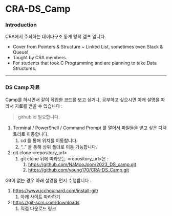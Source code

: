 # CRA-DS_Camp

### Introduction
CRA에서 주최하는 데이타구조 동계 방학 캠프 입니다.
* Cover from Pointers & Structure ~ Linked List, sometimes even Stack & Queue!
* Taught by CRA members.
* For students that took C Programming and are planning to take Data Structures.

---

### DS Camp 자료
Camp를 하시면서 같이 작업한 코드를 보고 싶거나, 공부하고 싶으시면 아래 설명을 따라서 자료를 받을 수 있습니다 :

> github id 필요합니다.

1. Terminal / PowerShell / Command Prompt 를 열어서 파일들을 받고 싶은 디렉토리로 이동합니다.
    1. cd <directory> 를 통해 위치를 이동합니다.
    2. “..” 을 통해 상위 폴더로 이동 가능합니다.
2. git clone <repository_url>
    1. git clone 뒤에 따라오는 <repository_url>은 :
        1. https://github.com/NaMooJoon/2023_DS_camp.git
        2. https://github.com/young170/CRA-DS_Camp.git

Git이 없는 경우 아래 설명을 먼저 수행합니다 :
1. https://www.jcchouinard.com/install-git/
    1. 아래 사이트 따라하기
2. https://git-scm.com/downloads
    1. 직접 다운로드 링크
